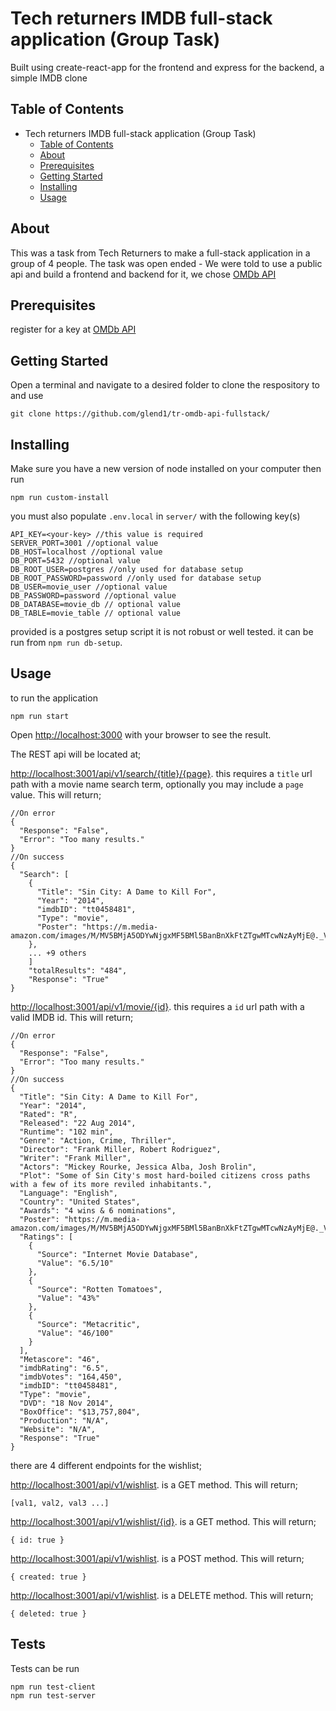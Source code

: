 # Tech returners IMDB full-stack application (Group Task)
Built using create-react-app for the frontend and express for the backend, a simple IMDB clone

## Table of Contents

- Tech returners IMDB full-stack application (Group Task)
  - [Table of Contents](#table-of-contents)
  - [About](#about)
  - [Prerequisites](#prerequisites)
  - [Getting Started](#getting-started)
  - [Installing](#installing)
  - [Usage](#usage)

## About
This was a task from Tech Returners to make a full-stack application in a group of 4 people. The task was open ended - We were told to use a public api and build a frontend and backend for it, we chose [OMDb API](https://www.omdbapi.com/)

## Prerequisites
register for a key at [OMDb API](https://www.omdbapi.com/)

## Getting Started
Open a terminal and navigate to a desired folder to clone the respository to and use 
```
git clone https://github.com/glend1/tr-omdb-api-fullstack/
```

## Installing
Make sure you have a new version of node installed on your computer then run

```
npm run custom-install
```

you must also populate `.env.local` in `server/` with the following key(s)
```
API_KEY=<your-key> //this value is required
SERVER_PORT=3001 //optional value
DB_HOST=localhost //optional value
DB_PORT=5432 //optional value
DB_ROOT_USER=postgres //only used for database setup
DB_ROOT_PASSWORD=password //only used for database setup
DB_USER=movie_user //optional value
DB_PASSWORD=password //optional value
DB_DATABASE=movie_db // optional value
DB_TABLE=movie_table // optional value
```

provided is a postgres setup script it is not robust or well tested. it can be run from `npm run db-setup`.

## Usage
to run the application

```
npm run start
```

Open [http://localhost:3000](http://localhost:3000) with your browser to see the result.

The REST api will be located at;

[http://localhost:3001/api/v1/search/{title}/{page}](http://localhost:3001/api/v1/search/). this requires a `title` url path with a movie name search term, optionally you may include a `page` value. This will return;
```
//On error
{
  "Response": "False",
  "Error": "Too many results."
}
//On success
{
  "Search": [
    {
      "Title": "Sin City: A Dame to Kill For",
      "Year": "2014",
      "imdbID": "tt0458481",
      "Type": "movie",
      "Poster": "https://m.media-amazon.com/images/M/MV5BMjA5ODYwNjgxMF5BMl5BanBnXkFtZTgwMTcwNzAyMjE@._V1_SX300.jpg"
    },
    ... +9 others
    ]
    "totalResults": "484",
    "Response": "True"
}
```

[http://localhost:3001/api/v1/movie/{id}](http://localhost:3001/api/v1/movie/). this requires a `id` url path with a valid IMDB id. This will return;
```
//On error
{
  "Response": "False",
  "Error": "Too many results."
}
//On success
{
  "Title": "Sin City: A Dame to Kill For",
  "Year": "2014",
  "Rated": "R",
  "Released": "22 Aug 2014",
  "Runtime": "102 min",
  "Genre": "Action, Crime, Thriller",
  "Director": "Frank Miller, Robert Rodriguez",
  "Writer": "Frank Miller",
  "Actors": "Mickey Rourke, Jessica Alba, Josh Brolin",
  "Plot": "Some of Sin City's most hard-boiled citizens cross paths with a few of its more reviled inhabitants.",
  "Language": "English",
  "Country": "United States",
  "Awards": "4 wins & 6 nominations",
  "Poster": "https://m.media-amazon.com/images/M/MV5BMjA5ODYwNjgxMF5BMl5BanBnXkFtZTgwMTcwNzAyMjE@._V1_SX300.jpg",
  "Ratings": [
    {
      "Source": "Internet Movie Database",
      "Value": "6.5/10"
    },
    {
      "Source": "Rotten Tomatoes",
      "Value": "43%"
    },
    {
      "Source": "Metacritic",
      "Value": "46/100"
    }
  ],
  "Metascore": "46",
  "imdbRating": "6.5",
  "imdbVotes": "164,450",
  "imdbID": "tt0458481",
  "Type": "movie",
  "DVD": "18 Nov 2014",
  "BoxOffice": "$13,757,804",
  "Production": "N/A",
  "Website": "N/A",
  "Response": "True"
}
```

there are 4 different endpoints for the wishlist;

[http://localhost:3001/api/v1/wishlist](http://localhost:3001/api/v1/wishlist). is a GET method. This will return;
```
[val1, val2, val3 ...]
```

[http://localhost:3001/api/v1/wishlist/{id}](http://localhost:3001/api/v1/wishlist/). is a GET method. This will return;
```
{ id: true }
```

[http://localhost:3001/api/v1/wishlist](http://localhost:3001/api/v1/wishlist). is a POST method. This will return;
```
{ created: true }
```

[http://localhost:3001/api/v1/wishlist](http://localhost:3001/api/v1/wishlist). is a DELETE method. This will return;
```
{ deleted: true }
```


## Tests
Tests can be run
```
npm run test-client
npm run test-server
```
